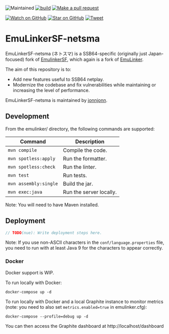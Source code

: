 ![Maintained][maintained-badge]
[![build](https://github.com/hopskipnfall/EmuLinkerSF-netsma/actions/workflows/maven.yml/badge.svg)](https://github.com/hopskipnfall/EmuLinkerSF-netsma/actions/workflows/maven.yml)
[![Make a pull request][prs-badge]][prs]

[![Watch on GitHub][github-watch-badge]][github-watch]
[![Star on GitHub][github-star-badge]][github-star]
[![Tweet][twitter-badge]][twitter]

# EmuLinkerSF-netsma

EmuLinkerSF-netsma (ネトスマ) is a SSB64-specific (originally just Japan-focused) fork of [EmulinkerSF](https://github.com/God-Weapon/EmuLinkerSF), which again is a fork of [EmuLinker](https://github.com/monospacesoftware/emulinker).

The aim of this repository is to:

 - Add new features useful to SSB64 netplay.
 - Modernize the codebase and fix vulnerabilities while maintaining or increasing the level of performance.

EmuLinkerSF-netsma is maintained by [jonnjonn](https://twitter.com/6kRt62r2zvKp5Rh).

## Development

From the emulinker/ directory, the following commands are supported:

| Command               | Description             |
| --------------------- | ----------------------- |
| `mvn compile`         | Compile the code.       |
| `mvn spotless:apply`  | Run the formatter.      |
| `mvn spotless:check`  | Run the linter.         |
| `mvn test`            | Run tests.              |
| `mvn assembly:single` | Build the jar.          |
| `mvn exec:java`       | Run the server locally. |

Note: You will need to have Maven installed.

## Deployment

```java
// TODO(nue): Write deployment steps here.
```

Note: If you use non-ASCII characters in the `conf/language.properties` file, you need to run with at least Java 9 for the characters to appear correctly.

### Docker

Docker support is WIP.

To run locally with Docker:

```shell
docker-compose up -d
```

To run locally with Docker and a local Graphite instance to monitor metrics (note: you need to also set `metrics.enabled=true` in emulinker.cfg):

```
docker-compose --profile=debug up -d
```

You can then access the Graphite dashboard at http://localhost/dashboard

[prs-badge]: https://img.shields.io/badge/PRs-welcome-brightgreen.svg?style=flat-square
[prs]: http://makeapullrequest.com
[github-watch-badge]: https://img.shields.io/github/watchers/hopskipnfall/EmuLinkerSF-netsma.svg?style=social
[github-watch]: https://github.com/hopskipnfall/EmuLinkerSF-netsma/watchers
[github-star-badge]: https://img.shields.io/github/stars/hopskipnfall/EmuLinkerSF-netsma.svg?style=social
[github-star]: https://github.com/hopskipnfall/EmuLinkerSF-netsma/stargazers
[twitter]: https://twitter.com/intent/tweet?text=https://github.com/hopskipnfall/EmuLinkerSF-netsma%20%F0%9F%91%8D
[twitter-badge]: https://img.shields.io/twitter/url/https/github.com/hopskipnfall/EmuLinkerSF-netsma.svg?style=social
[maintained-badge]: https://img.shields.io/badge/maintained-yes-brightgreen

